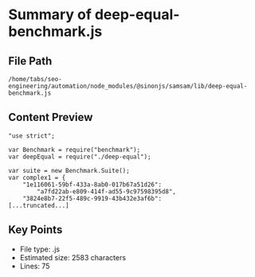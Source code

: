 # Summary of deep-equal-benchmark.js
  
## File Path
`/home/tabs/seo-engineering/automation/node_modules/@sinonjs/samsam/lib/deep-equal-benchmark.js`

## Content Preview
```
"use strict";

var Benchmark = require("benchmark");
var deepEqual = require("./deep-equal");

var suite = new Benchmark.Suite();
var complex1 = {
    "1e116061-59bf-433a-8ab0-017b67a51d26":
        "a7fd22ab-e809-414f-ad55-9c97598395d8",
    "3824e8b7-22f5-489c-9919-43b432e3af6b":
[...truncated...]
```

## Key Points
- File type: .js
- Estimated size: 2583 characters
- Lines: 75
